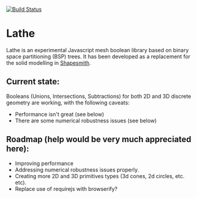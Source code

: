 [![Build Status](https://travis-ci.org/bjnortier/lathe.png?branch=master)](https://travis-ci.org/bjnortier/lathe)

# Lathe

Lathe is an experimental Javascript mesh boolean library based on binary 
space partitioning (BSP) trees. It has been developed as a replacement for 
the solid modelling in [Shapesmith](http://github.com/bjnortier/shapesmith).

## Current state: 

Booleans (Unions, Intersections, Subtractions) for 
both 2D and 3D discrete geometry are working, with the following caveats:

  * Performance isn't great (see below)
  * There are some numerical robustness issues (see below)

## Roadmap (help would be very much appreciated here):

 * Improving performance
 * Addressing numerical robustness issues properly.
 * Creating more 2D and 3D primitives types (3d cones, 2d circles, etc. etc).
 * Replace use of requirejs with browserify?







